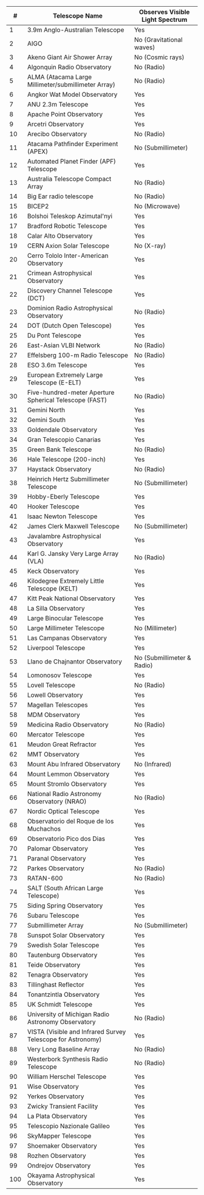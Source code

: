 | #  | Telescope Name                                                | Observes Visible Light Spectrum |
|----|---------------------------------------------------------------|--------------------------------|
| 1  | 3.9m Anglo-Australian Telescope                               | Yes                            |
| 2  | AIGO                                                          | No (Gravitational waves)       |
| 3  | Akeno Giant Air Shower Array                                  | No (Cosmic rays)               |
| 4  | Algonquin Radio Observatory                                   | No (Radio)                     |
| 5  | ALMA (Atacama Large Millimeter/submillimeter Array)           | No (Radio)                     |
| 6  | Angkor Wat Model Observatory                                  | Yes                            |
| 7  | ANU 2.3m Telescope                                            | Yes                            |
| 8  | Apache Point Observatory                                      | Yes                            |
| 9  | Arcetri Observatory                                           | Yes                            |
| 10 | Arecibo Observatory                                           | No (Radio)                     |
| 11 | Atacama Pathfinder Experiment (APEX)                          | No (Submillimeter)             |
| 12 | Automated Planet Finder (APF) Telescope                       | Yes                            |
| 13 | Australia Telescope Compact Array                             | No (Radio)                     |
| 14 | Big Ear radio telescope                                       | No (Radio)                     |
| 15 | BICEP2                                                        | No (Microwave)                 |
| 16 | Bolshoi Teleskop Azimutal'nyi                                 | Yes                            |
| 17 | Bradford Robotic Telescope                                    | Yes                            |
| 18 | Calar Alto Observatory                                        | Yes                            |
| 19 | CERN Axion Solar Telescope                                    | No (X-ray)                     |
| 20 | Cerro Tololo Inter-American Observatory                       | Yes                            |
| 21 | Crimean Astrophysical Observatory                             | Yes                            |
| 22 | Discovery Channel Telescope (DCT)                             | Yes                            |
| 23 | Dominion Radio Astrophysical Observatory                      | No (Radio)                     |
| 24 | DOT (Dutch Open Telescope)                                    | Yes                            |
| 25 | Du Pont Telescope                                             | Yes                            |
| 26 | East-Asian VLBI Network                                       | No (Radio)                     |
| 27 | Effelsberg 100-m Radio Telescope                              | No (Radio)                     |
| 28 | ESO 3.6m Telescope                                            | Yes                            |
| 29 | European Extremely Large Telescope (E-ELT)                    | Yes                            |
| 30 | Five-hundred-meter Aperture Spherical Telescope (FAST)        | No (Radio)                     |
| 31 | Gemini North                                                  | Yes                            |
| 32 | Gemini South                                                  | Yes                            |
| 33 | Goldendale Observatory                                        | Yes                            |
| 34 | Gran Telescopio Canarias                                      | Yes                            |
| 35 | Green Bank Telescope                                          | No (Radio)                     |
| 36 | Hale Telescope (200-inch)                                     | Yes                            |
| 37 | Haystack Observatory                                          | No (Radio)                     |
| 38 | Heinrich Hertz Submillimeter Telescope                        | No (Submillimeter)             |
| 39 | Hobby-Eberly Telescope                                        | Yes                            |
| 40 | Hooker Telescope                                              | Yes                            |
| 41 | Isaac Newton Telescope                                        | Yes                            |
| 42 | James Clerk Maxwell Telescope                                 | No (Submillimeter)             |
| 43 | Javalambre Astrophysical Observatory                          | Yes                            |
| 44 | Karl G. Jansky Very Large Array (VLA)                         | No (Radio)                     |
| 45 | Keck Observatory                                              | Yes                            |
| 46 | Kilodegree Extremely Little Telescope (KELT)                  | Yes                            |
| 47 | Kitt Peak National Observatory                                | Yes                            |
| 48 | La Silla Observatory                                          | Yes                            |
| 49 | Large Binocular Telescope                                     | Yes                            |
| 50 | Large Millimeter Telescope                                    | No (Millimeter)                |
| 51 | Las Campanas Observatory                                      | Yes                            |
| 52 | Liverpool Telescope                                           | Yes                            |
| 53 | Llano de Chajnantor Observatory                               | No (Submillimeter & Radio)     |
| 54 | Lomonosov Telescope                                           | Yes                            |
| 55 | Lovell Telescope                                              | No (Radio)                     |
| 56 | Lowell Observatory                                            | Yes                            |
| 57 | Magellan Telescopes                                           | Yes                            |
| 58 | MDM Observatory                                               | Yes                            |
| 59 | Medicina Radio Observatory                                    | No (Radio)                     |
| 60 | Mercator Telescope                                            | Yes                            |
| 61 | Meudon Great Refractor                                        | Yes                            |
| 62 | MMT Observatory                                               | Yes                            |
| 63 | Mount Abu Infrared Observatory                                | No (Infrared)                  |
| 64 | Mount Lemmon Observatory                                      | Yes                            |
| 65 | Mount Stromlo Observatory                                     | Yes                            |
| 66 | National Radio Astronomy Observatory (NRAO)                   | No (Radio)                     |
| 67 | Nordic Optical Telescope                                      | Yes                            |
| 68 | Observatorio del Roque de los Muchachos                       | Yes                            |
| 69 | Observatorio Pico dos Dias                                    | Yes                            |
| 70 | Palomar Observatory                                           | Yes                            |
| 71 | Paranal Observatory                                           | Yes                            |
| 72 | Parkes Observatory                                            | No (Radio)                     |
| 73 | RATAN-600                                                     | No (Radio)                     |
| 74 | SALT (South African Large Telescope)                          | Yes                            |
| 75 | Siding Spring Observatory                                     | Yes                            |
| 76 | Subaru Telescope                                              | Yes                            |
| 77 | Submillimeter Array                                           | No (Submillimeter)             |
| 78 | Sunspot Solar Observatory                                     | Yes                            |
| 79 | Swedish Solar Telescope                                       | Yes                            |
| 80 | Tautenburg Observatory                                        | Yes                            |
| 81 | Teide Observatory                                             | Yes                            |
| 82 | Tenagra Observatory                                           | Yes                            |
| 83 | Tillinghast Reflector                                         | Yes                            |
| 84 | Tonantzintla Observatory                                      | Yes                            |
| 85 | UK Schmidt Telescope                                          | Yes                            |
| 86 | University of Michigan Radio Astronomy Observatory            | No (Radio)                     |
| 87 | VISTA (Visible and Infrared Survey Telescope for Astronomy)   | Yes                            |
| 88 | Very Long Baseline Array                                      | No (Radio)                     |
| 89 | Westerbork Synthesis Radio Telescope                          | No (Radio)                     |
| 90 | William Herschel Telescope                                    | Yes                            |
| 91 | Wise Observatory                                              | Yes                            |
| 92 | Yerkes Observatory                                            | Yes                            |
| 93 | Zwicky Transient Facility                                     | Yes                            |
| 94 | La Plata Observatory                                          | Yes                            |
| 95 | Telescopio Nazionale Galileo                                  | Yes                            |
| 96 | SkyMapper Telescope                                           | Yes                            |
| 97 | Shoemaker Observatory                                         | Yes                            |
| 98 | Rozhen Observatory                                            | Yes                            |
| 99 | Ondrejov Observatory                                          | Yes                            |
| 100| Okayama Astrophysical Observatory                             | Yes                            |
